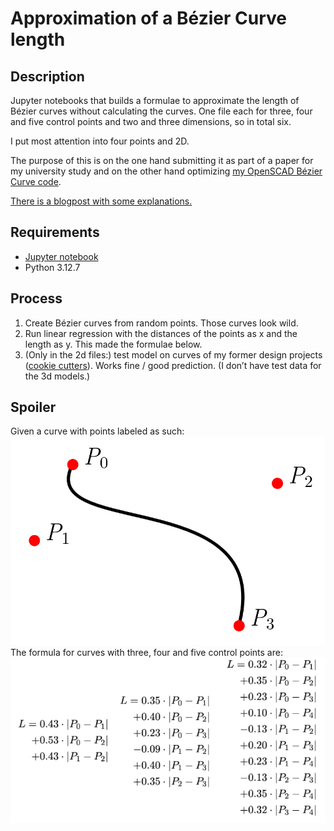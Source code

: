 # Approximation of a Bézier Curve length 

## Description
Jupyter notebooks that builds a formulae to approximate the length of Bézier curves without calculating the curves. One file each for three, four and five control points and two and three dimensions, so in total six.

I put most attention into four points and 2D.

The purpose of this is on the one hand submitting it as part of a paper for my university study and on the other hand optimizing 
[my OpenSCAD Bézier Curve code](https://benjaminwand.github.io/verbose-cv/projects/bezier_curves.html). 

[There is a blogpost with some explanations.](https://benjaminwand.github.io/verbose-cv/projects/length_bezier.html) 

## Requirements
* [Jupyter notebook](https://www.studytonight.com/post/how-to-install-jupyter-notebook-without-anaconda-on-windows)
* Python 3.12.7

## Process
1. Create Bézier curves from random points. Those curves look wild.
2. Run linear regression with the distances of the points as x and the length as y. This made the formulae below.
3. (Only in the 2d files:) test model on curves of my former design projects ([cookie cutters](https://github.com/benjaminwand/cookie-cutters)). Works fine / good prediction. (I don’t have test data for the 3d models.)

## Spoiler
Given a curve with points labeled as such:
![abb1.png](abb1.png)
The formula for curves with three, four and five control points are:
![lengthformula.jpg](lengthformula.jpg)